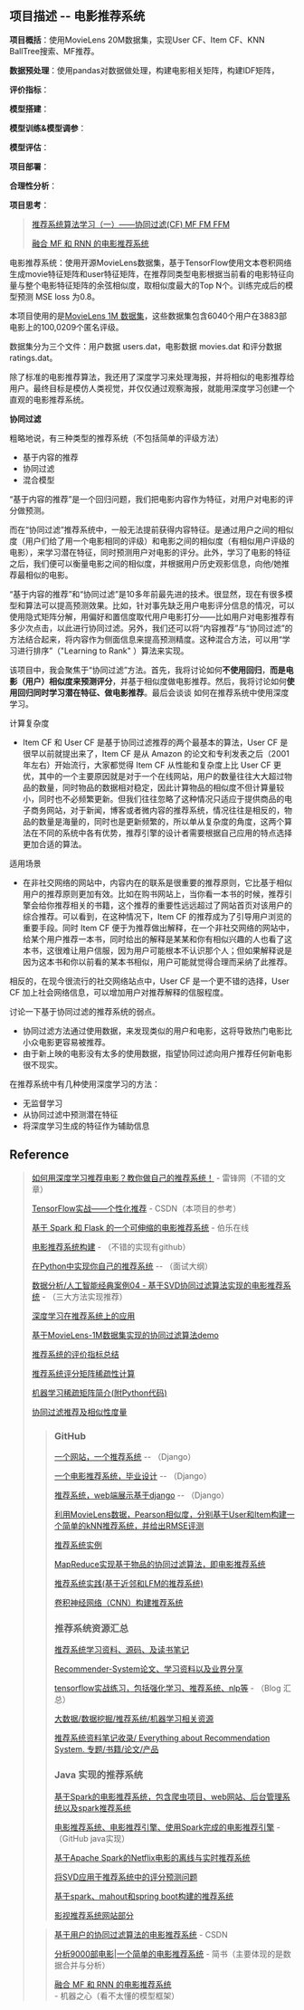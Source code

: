 ## 项目描述 -- 电影推荐系统

**项目概括**：使用MovieLens 20M数据集，实现User CF、Item CF、KNN BallTree搜索、MF推荐。

**数据预处理**：使用pandas对数据做处理，构建电影相关矩阵，构建IDF矩阵，

**评价指标**：

**模型搭建**：

**模型训练&模型调参**：

**模型评估**：

**项目部署**：

**合理性分析**：

**项目思考**：









> [推荐系统算法学习（一）——协同过滤(CF) MF FM FFM](https://blog.csdn.net/qq_23269761/article/details/81355383)
>
> [融合 MF 和 RNN 的电影推荐系统](https://zhuanlan.zhihu.com/p/32425103)



电影推荐系统：使用开源MovieLens数据集，基于TensorFlow使用文本卷积网络生成movie特征矩阵和user特征矩阵，在推荐同类型电影根据当前看的电影特征向量与整个电影特征矩阵的余弦相似度，取相似度最大的Top N个。训练完成后的模型预测 MSE loss 为0.8。 



本项目使用的是[MovieLens 1M 数据集](https://grouplens.org/datasets/movielens/)，这些数据集包含6040个用户在3883部电影上的100,0209个匿名评级。

数据集分为三个文件：用户数据 users.dat，电影数据 movies.dat 和评分数据 ratings.dat。



除了标准的电影推荐算法，我还用了深度学习来处理海报，并将相似的电影推荐给用户。最终目标是模仿人类视觉，并仅仅通过观察海报，就能用深度学习创建一个直观的电影推荐系统。





**协同过滤**

粗略地说，有三种类型的推荐系统（不包括简单的评级方法）

- 基于内容的推荐
- 协同过滤
- 混合模型

“基于内容的推荐”是一个回归问题，我们把电影内容作为特征，对用户对电影的评分做预测。

而在“协同过滤”推荐系统中，一般无法提前获得内容特征。是通过用户之间的相似度（用户们给了用一个电影相同的评级）和电影之间的相似度（有相似用户评级的电影），来学习潜在特征，同时预测用户对电影的评分。此外，学习了电影的特征之后，我们便可以衡量电影之间的相似度，并根据用户历史观影信息，向他/她推荐最相似的电影。

“基于内容的推荐”和“协同过滤”是10多年前最先进的技术。很显然，现在有很多模型和算法可以提高预测效果。比如，针对事先缺乏用户电影评分信息的情况，可以使用隐式矩阵分解，用偏好和置信度取代用户电影打分——比如用户对电影推荐有多少次点击，以此进行协同过滤。另外，我们还可以将“内容推荐”与“协同过滤”的方法结合起来，将内容作为侧面信息来提高预测精度。这种混合方法，可以用“学习进行排序”（"Learning to Rank" ）算法来实现。

该项目中，我会聚焦于“协同过滤”方法。首先，我将讨论如何**不使用回归**，**而是电影（用户）相似度来预测评分**，并基于相似度做电影推荐。然后，我将讨论如何**使用回归同时学习潜在特征、做电影推荐**。最后会谈谈 如何在推荐系统中使用深度学习。





计算复杂度

- Item CF 和 User CF 是基于协同过滤推荐的两个最基本的算法，User CF 是很早以前就提出来了，Item CF 是从 Amazon 的论文和专利发表之后（2001 年左右）开始流行，大家都觉得 Item CF 从性能和复杂度上比 User CF 更优，其中的一个主要原因就是对于一个在线网站，用户的数量往往大大超过物品的数量，同时物品的数据相对稳定，因此计算物品的相似度不但计算量较小，同时也不必频繁更新。但我们往往忽略了这种情况只适应于提供商品的电子商务网站，对于新闻，博客或者微内容的推荐系统，情况往往是相反的，物品的数量是海量的，同时也是更新频繁的，所以单从复杂度的角度，这两个算法在不同的系统中各有优势，推荐引擎的设计者需要根据自己应用的特点选择更加合适的算法。

适用场景

- 在非社交网络的网站中，内容内在的联系是很重要的推荐原则，它比基于相似用户的推荐原则更加有效。比如在购书网站上，当你看一本书的时候，推荐引擎会给你推荐相关的书籍，这个推荐的重要性远远超过了网站首页对该用户的综合推荐。可以看到，在这种情况下，Item CF 的推荐成为了引导用户浏览的重要手段。同时 Item CF 便于为推荐做出解释，在一个非社交网络的网站中，给某个用户推荐一本书，同时给出的解释是某某和你有相似兴趣的人也看了这本书，这很难让用户信服，因为用户可能根本不认识那个人；但如果解释说是因为这本书和你以前看的某本书相似，用户可能就觉得合理而采纳了此推荐。

相反的，在现今很流行的社交网络站点中，User CF 是一个更不错的选择，User CF 加上社会网络信息，可以增加用户对推荐解释的信服程度。





讨论一下基于协同过滤的推荐系统的弱点。

- 协同过滤方法通过使用数据，来发现类似的用户和电影，这将导致热门电影比小众电影更容易被推荐。
- 由于新上映的电影没有太多的使用数据，指望协同过滤向用户推荐任何新电影很不现实。





在推荐系统中有几种使用深度学习的方法：

- 无监督学习
- 从协同过滤中预测潜在特征
- 将深度学习生成的特征作为辅助信息



## Reference

> [如何用深度学习推荐电影？教你做自己的推荐系统！](https://www.leiphone.com/news/201705/rOD6wP779DLXx8mI.html) - 雷锋网（不错的文章）
>
> [TensorFlow实战——个性化推荐](https://blog.csdn.net/chengcheng1394/article/details/78820529) - CSDN（本项目的参考）
>
> [基于 Spark 和 Flask 的一个可伸缩的电影推荐系统](http://python.jobbole.com/82207/) - 伯乐在线
>
> [电影推荐系统构建](http://blog.lkj666.top/2018/01/11/%E7%94%B5%E5%BD%B1%E6%8E%A8%E8%8D%90%E7%B3%BB%E7%BB%9F%E6%9E%84%E5%BB%BA/) - （不错的实现有github）
>
> [在Python中实现你自己的推荐系统](http://python.jobbole.com/85516/) -- （面试大纲）
>
> [数据分析/人工智能经典案例04 - 基于SVD协同过滤算法实现的电影推荐系统](https://www.zybuluo.com/rianusr/note/1195225) - （三大方法实现推荐）
>
> [深度学习在推荐系统上的应用](https://zhuanlan.zhihu.com/p/33214451)
>
> [基于MovieLens-1M数据集实现的协同过滤算法demo](https://github.com/Lockvictor/MovieLens-RecSys)
>
> [推荐系统的评价指标总结](https://blog.csdn.net/Allenalex/article/details/51318270)
>
> [推荐系统评分矩阵稀疏性计算](https://blog.csdn.net/daijiguo/article/details/52993058)
>
> [机器学习稀疏矩阵简介(附Python代码)](https://juejin.im/entry/5ab9e64f6fb9a028d1411d79)
>
> [协同过滤推荐及相似性度量](https://my.oschina.net/dillan/blog/164263)
>
> > ### GitHub
> >
> > [一个网站，一个推荐系统](https://github.com/TomatoFish666/RecSystem) -- （Django）
> >
> > [一个电影推荐系统，毕业设计](https://github.com/JaniceWuo/MovieRecommend) -- （Django）
> >
> > [推荐系统，web端展示基于django](https://github.com/charlesXu86/Rnews-Recommendation) -- （Django）
> >
> > [利用MovieLens数据，Pearson相似度，分别基于User和Item构建一个简单的kNN推荐系统，并给出RMSE评测](https://github.com/fuhailin/Recommender-System)
> >
> > [推荐系统实例](https://github.com/lpty/recommendation)
> >
> > [MapReduce实现基于物品的协同过滤算法，即电影推荐系统](https://github.com/ParadeTo/Recommend)
> >
> > [推荐系统实践(基于近邻和LFM的推荐系统)](https://github.com/1092798448/RecSys)
> >
> > [卷积神经网络（CNN）构建推荐系统](https://github.com/moneyDboat/ConvMF)
> >
> > ### 推荐系统资源汇总
> >
> > [推荐系统学习资料、源码、及读书笔记](https://github.com/singmiya/recsys)
> >
> > [Recommender-System论文、学习资料以及业界分享](https://github.com/zhaozhiyong19890102/Recommender-System/blob/7e09f8a1ed63660239296806f0c0bb5e1d5711c5/README.md)
> >
> > [tensorflow实战练习，包括强化学习、推荐系统、nlp等](https://github.com/princewen/tensorflow_practice) - （Blog 汇总）
> >
> > [大数据/数据挖掘/推荐系统/机器学习相关资源](https://github.com/weiweifan/Big-Data-Resources)
> >
> > [推荐系统资料笔记收录/ Everything about Recommendation System. 专题/书籍/论文/产品](https://github.com/fire717/Recommendation-system)
> >
> > ### Java 实现的推荐系统
> >
> > [基于Spark的电影推荐系统，包含爬虫项目、web网站、后台管理系统以及spark推荐系统](https://github.com/ZzXxL1994/Movie_Recommend)
> >
> > [电影推荐系统、电影推荐引擎、使用Spark完成的电影推荐引擎](https://github.com/wangj1106/recommendMoteur) - （GitHub java实现）
> >
> > [基于Apache Spark的Netflix电影的离线与实时推荐系统](https://github.com/LeechanX/Netflix-Recommender-with-Spark)
> >
> > [将SVD应用于推荐系统中的评分预测问题](https://github.com/jingchenUSTC/SVDRecommenderSystem)
> >
> > [基于spark、mahout和spring boot构建的推荐系统](https://github.com/javachen/grab)
> >
> > [影视推荐系统网站部分](https://github.com/FourSpaces/RecommendationMovie)
>
> > [基于用户的协同过滤算法的电影推荐系统](https://blog.csdn.net/u012050154/article/details/52268057) - CSDN
> >
> > [分析9000部电影|一个简单的电影推荐系统](https://www.jianshu.com/p/4919a54fd70d) - 简书（主要体现的是数据合并与分析）
> >
> > [融合 MF 和 RNN 的电影推荐系统](https://www.jiqizhixin.com/articles/2017-12-28-20) - 机器之心（看不太懂的模型框架）